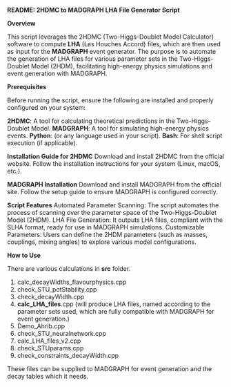 **README: 2HDMC to MADGRAPH LHA File Generator Script**

**Overview**

This script leverages the 2HDMC (Two-Higgs-Doublet Model Calculator) software to compute **LHA** (Les Houches Accord) files, which are then used as input for the **MADGRAPH** event generator. 
The purpose is to automate the generation of LHA files for various parameter sets in the Two-Higgs-Doublet Model (2HDM), facilitating high-energy physics simulations and event generation with MADGRAPH.

**Prerequisites**

Before running the script, ensure the following are installed and properly configured on your system:

**2HDMC**: A tool for calculating theoretical predictions in the Two-Higgs-Doublet Model.
**MADGRAPH**: A tool for simulating high-energy physics events.
**Python**: (or any language used in your script).
**Bash**: For shell script execution (if applicable).

**Installation Guide for 2HDMC**
Download and install 2HDMC from the official website.
Follow the installation instructions for your system (Linux, macOS, etc.).

**MADGRAPH Installation**
Download and install MADGRAPH from the official site.
Follow the setup guide to ensure MADGRAPH is configured correctly.

**Script Features**
Automated Parameter Scanning: The script automates the process of scanning over the parameter space of the Two-Higgs-Doublet Model (2HDM).
LHA File Generation: It outputs LHA files, compliant with the SLHA format, ready for use in MADGRAPH simulations.
Customizable Parameters: Users can define the 2HDM parameters (such as masses, couplings, mixing angles) to explore various model configurations.

**How to Use**

There are various calculations in **src** folder.

1. calc_decayWidths_flavourphysics.cpp
2. check_STU_potStability.cpp
3. check_decayWidth.cpp
4. **calc_LHA_files**.cpp  (will produce LHA files, named according to the parameter sets used, which are fully compatible with MADGRAPH for event generation.)
5. Demo_Ahrib.cpp
6. check_STU_neuralnetwork.cpp
7. calc_LHA_files_v2.cpp
8. check_STUparams.cpp
9. check_constraints_decayWidth.cpp

These files can be supplied to MADGRAPH for event generation and the decay tables which it needs.

